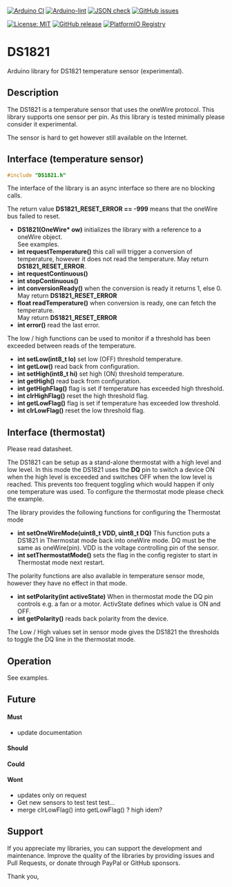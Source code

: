 
[![Arduino CI](https://github.com/RobTillaart/DS1821/workflows/Arduino%20CI/badge.svg)](https://github.com/marketplace/actions/arduino_ci)
[![Arduino-lint](https://github.com/RobTillaart/DS1821/actions/workflows/arduino-lint.yml/badge.svg)](https://github.com/RobTillaart/DS1821/actions/workflows/arduino-lint.yml)
[![JSON check](https://github.com/RobTillaart/DS1821/actions/workflows/jsoncheck.yml/badge.svg)](https://github.com/RobTillaart/DS1821/actions/workflows/jsoncheck.yml)
[![GitHub issues](https://img.shields.io/github/issues/RobTillaart/DS1821.svg)](https://github.com/RobTillaart/DS1821/issues)

[![License: MIT](https://img.shields.io/badge/license-MIT-green.svg)](https://github.com/RobTillaart/DS1821/blob/master/LICENSE)
[![GitHub release](https://img.shields.io/github/release/RobTillaart/DS1821.svg?maxAge=3600)](https://github.com/RobTillaart/DS1821/releases)
[![PlatformIO Registry](https://badges.registry.platformio.org/packages/robtillaart/library/DS1821.svg)](https://registry.platformio.org/libraries/robtillaart/DS1821)


# DS1821

Arduino library for DS1821 temperature sensor (experimental).


## Description

The DS1821 is a temperature sensor that uses the oneWire protocol.
This library supports one sensor per pin.
As this library is tested minimally please consider it experimental.

The sensor is hard to get however still available on the Internet.


## Interface (temperature sensor)

```cpp
#include "DS1821.h"
```

The interface of the library is an async interface so there are no blocking calls.

The return value **DS1821_RESET_ERROR == -999** means that the oneWire bus failed to reset.

- **DS1821(OneWire\* ow)** initializes the library with a reference to a oneWire object.  
See examples.
- **int requestTemperature()** this call will trigger a conversion of temperature,
however it does not read the temperature. May return **DS1821_RESET_ERROR**.
- **int requestContinuous()**
- **int stopContinuous()**
- **int conversionReady()** when the conversion is ready it returns 1, else 0.  
May return **DS1821_RESET_ERROR**
- **float readTemperature()** when conversion is ready, one can fetch the temperature.  
May return **DS1821_RESET_ERROR**
- **int error()** read the last error.

The low / high functions can be used to monitor if a threshold has been exceeded
between reads of the temperature.

- **int setLow(int8_t lo)** set low (OFF) threshold temperature.
- **int getLow()** read back from configuration.
- **int setHigh(int8_t hi)** set high (ON) threshold temperature.
- **int getHigh()** read back from configuration.
- **int getHighFlag()** flag is set if temperature has exceeded high threshold.
- **int clrHighFlag()** reset the high threshold flag.
- **int getLowFlag()** flag is set if temperature has exceeded low threshold.
- **int clrLowFlag()** reset the low threshold flag.


## Interface (thermostat)

Please read datasheet.

The DS1821 can be setup as a stand-alone thermostat with a high level and low level.
In this mode the DS1821 uses the **DQ** pin to switch a device ON when the high level
is exceeded and switches OFF when the low level is reached. 
This prevents too frequent toggling which would happen if only one temperature was used.
To configure the thermostat mode please check the example.

The library provides the following functions for configuring the Thermostat mode

- **int setOneWireMode(uint8_t VDD, uint8_t DQ)** 
This function puts a DS1821 in Thermostat mode back into oneWire mode.
DQ must be the same as oneWire(pin). 
VDD is the voltage controlling pin of the sensor. 
- **int setThermostatMode()** sets the flag in the config register to start in 
Thermostat mode next restart.

The polarity functions are also available in temperature sensor mode,
however they have no effect in that mode.

- **int setPolarity(int activeState)** When in thermostat mode the DQ pin controls e.g.
a fan or a motor. ActivState defines which value is ON and OFF.
- **int getPolarity()** reads back polarity from the device.

The Low / High values set in sensor mode gives the DS1821 the thresholds 
to toggle the DQ line in the thermostat mode.


## Operation

See examples.


## Future

#### Must

- update documentation

#### Should

#### Could

#### Wont

- updates only on request 
- Get new sensors to test test test...
- merge clrLowFlag() into getLowFlag() ? high idem?


## Support

If you appreciate my libraries, you can support the development and maintenance.
Improve the quality of the libraries by providing issues and Pull Requests, or
donate through PayPal or GitHub sponsors.

Thank you,

